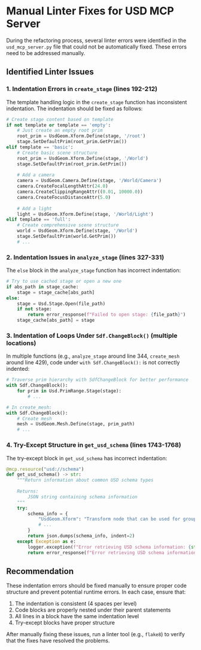 # Manual Linter Fixes for USD MCP Server

During the refactoring process, several linter errors were identified in the `usd_mcp_server.py` file that could not be automatically fixed. These errors need to be addressed manually.

## Identified Linter Issues

### 1. Indentation Errors in `create_stage` (lines 192-212)

The template handling logic in the `create_stage` function has inconsistent indentation. The indentation should be fixed as follows:

```python
# Create stage content based on template
if not template or template == 'empty':
    # Just create an empty root prim
    root_prim = UsdGeom.Xform.Define(stage, '/root')
    stage.SetDefaultPrim(root_prim.GetPrim())
elif template == 'basic':
    # Create basic scene structure
    root_prim = UsdGeom.Xform.Define(stage, '/World')
    stage.SetDefaultPrim(root_prim.GetPrim())
    
    # Add a camera
    camera = UsdGeom.Camera.Define(stage, '/World/Camera')
    camera.CreateFocalLengthAttr(24.0)
    camera.CreateClippingRangeAttr((0.01, 10000.0))
    camera.CreateFocusDistanceAttr(5.0)
    
    # Add a light
    light = UsdGeom.Xform.Define(stage, '/World/Light')
elif template == 'full':
    # Create comprehensive scene structure
    world = UsdGeom.Xform.Define(stage, '/World')
    stage.SetDefaultPrim(world.GetPrim())
    # ...
```

### 2. Indentation Issues in `analyze_stage` (lines 327-331)

The `else` block in the `analyze_stage` function has incorrect indentation:

```python
# Try to use cached stage or open a new one
if abs_path in stage_cache:
    stage = stage_cache[abs_path]
else:
    stage = Usd.Stage.Open(file_path)
    if not stage:
        return error_response(f"Failed to open stage: {file_path}")
    stage_cache[abs_path] = stage
```

### 3. Indentation of Loops Under `Sdf.ChangeBlock()` (multiple locations)

In multiple functions (e.g., `analyze_stage` around line 344, `create_mesh` around line 429), code under `with Sdf.ChangeBlock():` is not correctly indented:

```python
# Traverse prim hierarchy with SdfChangeBlock for better performance
with Sdf.ChangeBlock():
    for prim in Usd.PrimRange.Stage(stage):
        # ...

# In create_mesh:
with Sdf.ChangeBlock():
    # Create mesh
    mesh = UsdGeom.Mesh.Define(stage, prim_path)
    # ...
```

### 4. Try-Except Structure in `get_usd_schema` (lines 1743-1768)

The try-except block in `get_usd_schema` has incorrect indentation:

```python
@mcp.resource("usd://schema")
def get_usd_schema() -> str:
    """Return information about common USD schema types
    
    Returns:
        JSON string containing schema information
    """
    try:
        schema_info = {
            "UsdGeom.Xform": "Transform node that can be used for grouping and hierarchical transformations",
            # ...
        }
        return json.dumps(schema_info, indent=2)
    except Exception as e:
        logger.exception(f"Error retrieving USD schema information: {str(e)}")
        return error_response(f"Error retrieving USD schema information: {str(e)}")
```

## Recommendation

These indentation errors should be fixed manually to ensure proper code structure and prevent potential runtime errors. In each case, ensure that:

1. The indentation is consistent (4 spaces per level)
2. Code blocks are properly nested under their parent statements
3. All lines in a block have the same indentation level
4. Try-except blocks have proper structure

After manually fixing these issues, run a linter tool (e.g., `flake8`) to verify that the fixes have resolved the problems. 